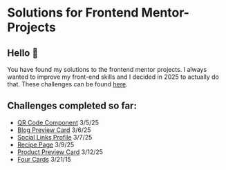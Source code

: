 # Solutions for Frontend Mentor-Projects

## Hello 👋

You have found my solutions to the frontend mentor projects. I always wanted to improve my front-end skills and I decided in 2025 to actually do that.
These challenges can be found [here](https://www.frontendmentor.io/challenges).

## Challenges completed so far:
- [QR Code Component](https://taylor-mcneil.github.io/FrontendMentorSolutions/qr-code-component-main/) 3/5/25
- [Blog Preview Card](https://taylor-mcneil.github.io/FrontendMentorSolutions/blog-preview-card-main/) 3/6/25
- [Social Links Profile](https://taylor-mcneil.github.io/FrontendMentorSolutions/social-links-profile-main/) 3/7/25
- [Recipe Page](https://taylor-mcneil.github.io/FrontendMentorSolutions/recipe-page-main/) 3/9/25
- [Product Preview Card](https://taylor-mcneil.github.io/FrontendMentorSolutions/product-preview-card-component-main/) 3/12/25
- [Four Cards](https://taylor-mcneil.github.io/FrontendMentorSolutions/four-cards) 3/21/15